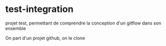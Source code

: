 # test-integration

projet test, permettant de comprendre la conception d'un gitflow dans son ensemble

On part d'un projet github, on le clone

